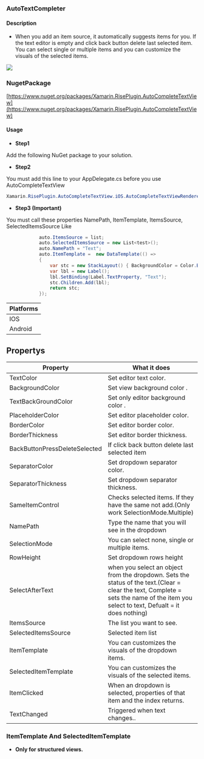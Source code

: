 ### AutoTextCompleter


#### Description
- When you add an item source, it automatically suggests items for you. If the text editor is empty and click back button delete last selected item. You can select single or multiple items and you can customize the visuals of the selected items.


![](https://raw.githubusercontent.com/cemozguraA/Xamarin.RisePlugin.AutoCompleteTextView/master/Images/New%20Project.png)
### NugetPackage
[https://www.nuget.org/packages/Xamarin.RisePlugin.AutoCompleteTextView](https://www.nuget.org/packages/Xamarin.RisePlugin.AutoCompleteTextView)
#### Usage

- **Step1**

Add the following NuGet package to your solution.
- **Step2**

You must add this line to your AppDelegate.cs before you use AutoCompleteTextView
 ```csharp
Xamarin.RisePlugin.AutoCompleteTextView.iOS.AutoCompleteTextViewRenderer.Init();
```
- **Step3  (Important)**

You must call these properties NamePath, ItemTemplate, ItemsSource, SelectedItemsSource
Like
```csharp
            auto.ItemsSource = list;
            auto.SelectedItemsSource = new List<test>();
            auto.NamePath = "Text";
            auto.ItemTemplate =  new DataTemplate(() =>
            {
                var stc = new StackLayout() { BackgroundColor = Color.Blue };
                var lbl = new Label();
                lbl.SetBinding(Label.TextProperty, "Text");
                stc.Children.Add(lbl);
                return stc;
            });
```



| Platforms  | 
| ------------- | 
| IOS  | 
| Android  | 

## Propertys
| Property  | What it does |
| ------------- | ------------|
| TextColor  | Set editor text color. |
| BackgroundColor  | Set view background color . |
| TextBackGroundColor  | Set only  editor background color . |
| PlaceholderColor  | Set editor placeholder color. |
| BorderColor  | Set editor border color. |
| BorderThickness  | Set editor border thickness. |
| BackButtonPressDeleteSelected  | If click back button delete last selected item |
| SeparatorColor  | Set dropdown separator color. |
| SeparatorThickness  | Set dropdown separator thickness. |
| SameItemControl  | Checks selected items. If they have the same not add.(Only work SelectionMode.Multiple) |
| NamePath  | Type the name that you will see in the dropdown |
| SelectionMode  | You can select none, single or multiple items. |
| RowHeight  | Set dropdown rows height |
| SelectAfterText  | when you select an object from the dropdown. Sets the status of the text.(Clear = clear the text, Complete = sets the name of the item you select to text, Defualt = it does nothing) |
| ItemsSource  | The list you want to see. |
| SelectedItemsSource  | Selected item list |
| ItemTemplate | You can customizes the visuals of the dropdown items. |
| SelectedItemTemplate | You can customizes the visuals of the selected items. |
| ItemClicked  | When an dropdown is selected, properties of that item and the index returns. |
| TextChanged  | Triggered when text changes.. |




### ItemTemplate And SelectedItemTemplate
- **Only for structured views.**


